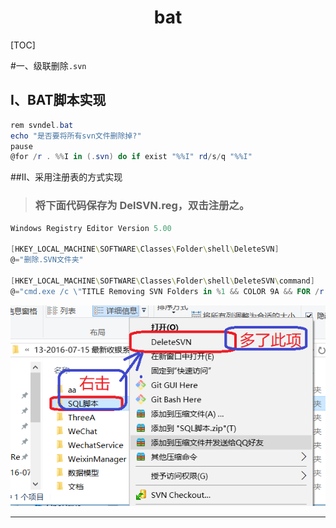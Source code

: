 # <center>bat</center>

[TOC]

#一、级联删除`.svn`

## I、BAT脚本实现

```powershell
rem svndel.bat
echo "是否要将所有svn文件删除掉?"
pause
@for /r . %%I in (.svn) do if exist "%%I" rd/s/q "%%I"
```

##II、采用注册表的方式实现

> ### 将下面代码保存为 DelSVN.reg，双击注册之。

```powershell
Windows Registry Editor Version 5.00
 
[HKEY_LOCAL_MACHINE\SOFTWARE\Classes\Folder\shell\DeleteSVN] 
@="删除.SVN文件夹"
 
[HKEY_LOCAL_MACHINE\SOFTWARE\Classes\Folder\shell\DeleteSVN\command] 
@="cmd.exe /c \"TITLE Removing SVN Folders in %1 && COLOR 9A && FOR /r \"%1\" %%f IN (.svn) DO RD /s /q \"%%f\" \""
```

![](./pictures/delSvn.png)





---

